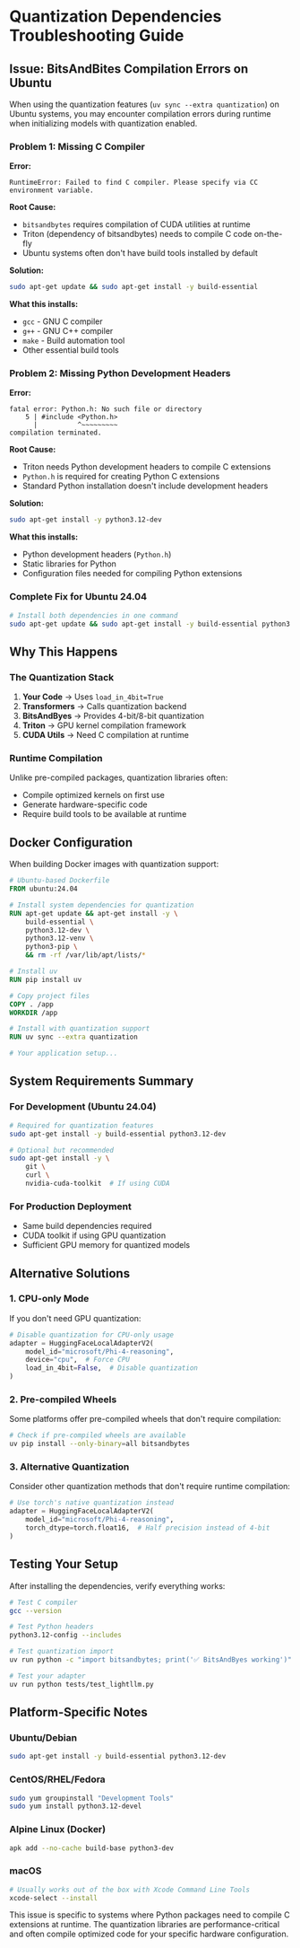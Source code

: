 # Quantization Dependencies Troubleshooting Guide

## Issue: BitsAndBites Compilation Errors on Ubuntu

When using the quantization features (`uv sync --extra quantization`) on Ubuntu systems, you may encounter compilation errors during runtime when initializing models with quantization enabled.

### Problem 1: Missing C Compiler

**Error:**
```
RuntimeError: Failed to find C compiler. Please specify via CC environment variable.
```

**Root Cause:**
- `bitsandbytes` requires compilation of CUDA utilities at runtime
- Triton (dependency of bitsandbytes) needs to compile C code on-the-fly
- Ubuntu systems often don't have build tools installed by default

**Solution:**
```bash
sudo apt-get update && sudo apt-get install -y build-essential
```

**What this installs:**
- `gcc` - GNU C compiler
- `g++` - GNU C++ compiler  
- `make` - Build automation tool
- Other essential build tools

### Problem 2: Missing Python Development Headers

**Error:**
```
fatal error: Python.h: No such file or directory
    5 | #include <Python.h>
      |          ^~~~~~~~~~
compilation terminated.
```

**Root Cause:**
- Triton needs Python development headers to compile C extensions
- `Python.h` is required for creating Python C extensions
- Standard Python installation doesn't include development headers

**Solution:**
```bash
sudo apt-get install -y python3.12-dev
```

**What this installs:**
- Python development headers (`Python.h`)
- Static libraries for Python
- Configuration files needed for compiling Python extensions

### Complete Fix for Ubuntu 24.04

```bash
# Install both dependencies in one command
sudo apt-get update && sudo apt-get install -y build-essential python3.12-dev
```

## Why This Happens

### The Quantization Stack
1. **Your Code** → Uses `load_in_4bit=True`
2. **Transformers** → Calls quantization backend
3. **BitsAndByes** → Provides 4-bit/8-bit quantization
4. **Triton** → GPU kernel compilation framework
5. **CUDA Utils** → Need C compilation at runtime

### Runtime Compilation
Unlike pre-compiled packages, quantization libraries often:
- Compile optimized kernels on first use
- Generate hardware-specific code
- Require build tools to be available at runtime

## Docker Configuration

When building Docker images with quantization support:

```dockerfile
# Ubuntu-based Dockerfile
FROM ubuntu:24.04

# Install system dependencies for quantization
RUN apt-get update && apt-get install -y \
    build-essential \
    python3.12-dev \
    python3.12-venv \
    python3-pip \
    && rm -rf /var/lib/apt/lists/*

# Install uv
RUN pip install uv

# Copy project files
COPY . /app
WORKDIR /app

# Install with quantization support
RUN uv sync --extra quantization

# Your application setup...
```

## System Requirements Summary

### For Development (Ubuntu 24.04)
```bash
# Required for quantization features
sudo apt-get install -y build-essential python3.12-dev

# Optional but recommended
sudo apt-get install -y \
    git \
    curl \
    nvidia-cuda-toolkit  # If using CUDA
```

### For Production Deployment
- Same build dependencies required
- CUDA toolkit if using GPU quantization
- Sufficient GPU memory for quantized models

## Alternative Solutions

### 1. CPU-only Mode
If you don't need GPU quantization:
```python
# Disable quantization for CPU-only usage
adapter = HuggingFaceLocalAdapterV2(
    model_id="microsoft/Phi-4-reasoning",
    device="cpu",  # Force CPU
    load_in_4bit=False,  # Disable quantization
)
```

### 2. Pre-compiled Wheels
Some platforms offer pre-compiled wheels that don't require compilation:
```bash
# Check if pre-compiled wheels are available
uv pip install --only-binary=all bitsandbytes
```

### 3. Alternative Quantization
Consider other quantization methods that don't require runtime compilation:
```python
# Use torch's native quantization instead
adapter = HuggingFaceLocalAdapterV2(
    model_id="microsoft/Phi-4-reasoning",
    torch_dtype=torch.float16,  # Half precision instead of 4-bit
)
```

## Testing Your Setup

After installing the dependencies, verify everything works:

```bash
# Test C compiler
gcc --version

# Test Python headers
python3.12-config --includes

# Test quantization import
uv run python -c "import bitsandbytes; print('✅ BitsAndByes working')"

# Test your adapter
uv run python tests/test_lightllm.py
```

## Platform-Specific Notes

### Ubuntu/Debian
```bash
sudo apt-get install -y build-essential python3.12-dev
```

### CentOS/RHEL/Fedora
```bash
sudo yum groupinstall "Development Tools"
sudo yum install python3.12-devel
```

### Alpine Linux (Docker)
```bash
apk add --no-cache build-base python3-dev
```

### macOS
```bash
# Usually works out of the box with Xcode Command Line Tools
xcode-select --install
```

This issue is specific to systems where Python packages need to compile C extensions at runtime. The quantization libraries are performance-critical and often compile optimized code for your specific hardware configuration.